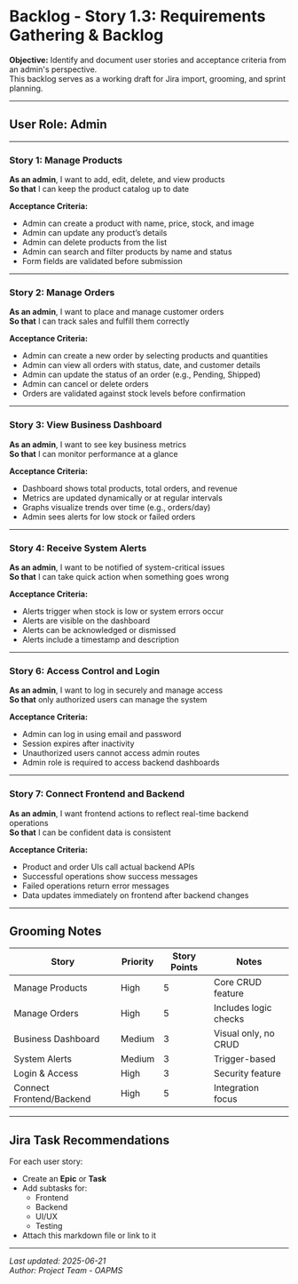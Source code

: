#  Backlog - Story 1.3: Requirements Gathering & Backlog

**Objective:** Identify and document user stories and acceptance criteria from an admin's perspective.  
This backlog serves as a working draft for Jira import, grooming, and sprint planning.

---

##  User Role: Admin

---

###  Story 1: Manage Products

**As an admin**, I want to add, edit, delete, and view products  
**So that** I can keep the product catalog up to date

**Acceptance Criteria:**
- Admin can create a product with name, price, stock, and image
- Admin can update any product’s details
- Admin can delete products from the list
- Admin can search and filter products by name and status
- Form fields are validated before submission

---

###  Story 2: Manage Orders

**As an admin**, I want to place and manage customer orders  
**So that** I can track sales and fulfill them correctly

**Acceptance Criteria:**
- Admin can create a new order by selecting products and quantities
- Admin can view all orders with status, date, and customer details
- Admin can update the status of an order (e.g., Pending, Shipped)
- Admin can cancel or delete orders
- Orders are validated against stock levels before confirmation

---

###  Story 3: View Business Dashboard

**As an admin**, I want to see key business metrics  
**So that** I can monitor performance at a glance

**Acceptance Criteria:**
- Dashboard shows total products, total orders, and revenue
- Metrics are updated dynamically or at regular intervals
- Graphs visualize trends over time (e.g., orders/day)
- Admin sees alerts for low stock or failed orders

---

###  Story 4: Receive System Alerts

**As an admin**, I want to be notified of system-critical issues  
**So that** I can take quick action when something goes wrong

**Acceptance Criteria:**
- Alerts trigger when stock is low or system errors occur
- Alerts are visible on the dashboard
- Alerts can be acknowledged or dismissed
- Alerts include a timestamp and description

---

### Story 6: Access Control and Login

**As an admin**, I want to log in securely and manage access  
**So that** only authorized users can manage the system

**Acceptance Criteria:**
- Admin can log in using email and password
- Session expires after inactivity
- Unauthorized users cannot access admin routes
- Admin role is required to access backend dashboards

---

### Story 7: Connect Frontend and Backend

**As an admin**, I want frontend actions to reflect real-time backend operations  
**So that** I can be confident data is consistent

**Acceptance Criteria:**
- Product and order UIs call actual backend APIs
- Successful operations show success messages
- Failed operations return error messages
- Data updates immediately on frontend after backend changes

---

##  Grooming Notes

| Story | Priority | Story Points | Notes |
|-------|----------|--------------|-------|
| Manage Products | High | 5 | Core CRUD feature |
| Manage Orders | High | 5 | Includes logic checks |
| Business Dashboard | Medium | 3 | Visual only, no CRUD |
| System Alerts | Medium | 3 | Trigger-based |
| Login & Access | High | 3 | Security feature |
| Connect Frontend/Backend | High | 5 | Integration focus |

---

##  Jira Task Recommendations

For each user story:
- Create an **Epic** or **Task**
- Add subtasks for:
  - Frontend
  - Backend
  - UI/UX
  - Testing
- Attach this markdown file or link to it

---

_Last updated: 2025-06-21_  
_Author: Project Team - OAPMS_


